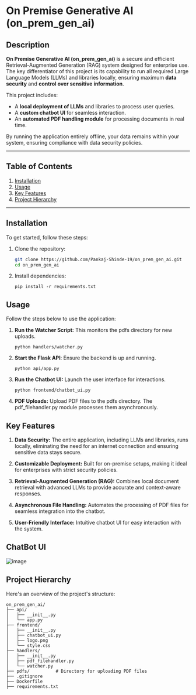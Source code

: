# On Premise Generative AI (on_prem_gen_ai)

## Description
**On Premise Generative AI (on_prem_gen_ai)** is a secure and efficient Retrieval-Augmented Generation (RAG) system designed for enterprise use. The key differentiator of this project is its capability to run all required Large Language Models (LLMs) and libraries locally, ensuring maximum **data security** and **control over sensitive information**. 

This project includes:
- A **local deployment of LLMs** and libraries to process user queries.
- A **custom chatbot UI** for seamless interaction.
- An **automated PDF handling module** for processing documents in real time.

By running the application entirely offline, your data remains within your system, ensuring compliance with data security policies.

---

## Table of Contents
1. [Installation](#installation)
2. [Usage](#usage)
3. [Key Features](#key-features)
4. [Project Hierarchy](#project-hierarchy)

---

## Installation
To get started, follow these steps:

1. Clone the repository:
   ```bash
   git clone https://github.com/Pankaj-Shinde-19/on_prem_gen_ai.git
   cd on_prem_gen_ai
2. Install dependencies:
   ```plaintext
   pip install -r requirements.txt

## Usage
Follow the steps below to use the application:

1. **Run the Watcher Script:**
   This monitors the pdfs directory for new uploads.
   ```plaintext
   python handlers/watcher.py

2. **Start the Flask API**:
   Ensure the backend is up and running.
    ```plaintext
    python api/app.py
3. **Run the Chatbot UI:**
   Launch the user interface for interactions.
    ```plaintext
    python frontend/chatbot_ui.py
4. **PDF Uploads:**
   Upload PDF files to the pdfs directory.
   The pdf_filehandler.py module processes them asynchronously.


## Key Features

1. **Data Security:**
   The entire application, including LLMs and libraries, runs locally, eliminating the need for an internet connection and ensuring sensitive data stays secure.

2. **Customizable Deployment:**
   Built for on-premise setups, making it ideal for enterprises with strict security policies.

3. **Retrieval-Augmented Generation (RAG):**
   Combines local document retrieval with advanced LLMs to provide accurate and context-aware responses.

4. **Asynchronous File Handling:**
    Automates the processing of PDF files for seamless integration into the chatbot.

5. **User-Friendly Interface:**
   Intuitive chatbot UI for easy interaction with the system.
## ChatBot UI
![image](https://github.com/user-attachments/assets/b553db5d-5bd1-436d-b8ed-4bf4605c1af3)

## Project Hierarchy
Here's an overview of the project's structure:
```plaintext
on_prem_gen_ai/
├── api/
│   ├── __init__.py
│   └── app.py
├── frontend/
│   ├── __init__.py
│   ├── chatbot_ui.py
│   ├── logo.png
│   └── style.css
├── handlers/
│   ├── __init__.py
│   ├── pdf_filehandler.py
│   └── watcher.py
├── pdfs/          # Directory for uploading PDF files
├── .gitignore
├── Dockerfile
├── requirements.txt

